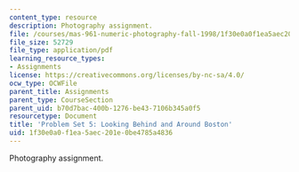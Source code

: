 ```yaml
---
content_type: resource
description: Photography assignment.
file: /courses/mas-961-numeric-photography-fall-1998/1f30e0a0f1ea5aec201e0be4785a4836_ps5.pdf
file_size: 52729
file_type: application/pdf
learning_resource_types:
- Assignments
license: https://creativecommons.org/licenses/by-nc-sa/4.0/
ocw_type: OCWFile
parent_title: Assignments
parent_type: CourseSection
parent_uid: b70d7bac-400b-1276-be43-7106b345a0f5
resourcetype: Document
title: 'Problem Set 5: Looking Behind and Around Boston'
uid: 1f30e0a0-f1ea-5aec-201e-0be4785a4836
---
```

Photography assignment.